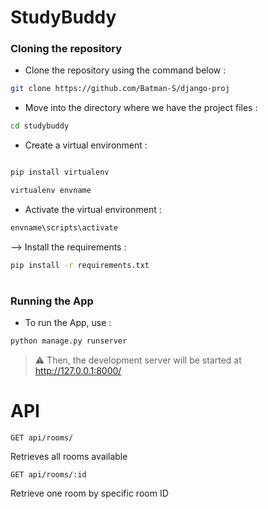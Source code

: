 # StudyBuddy


### Cloning the repository

- Clone the repository using the command below :
```bash
git clone https://github.com/Batman-S/django-proj

```

- Move into the directory where we have the project files : 
```bash
cd studybuddy

```

- Create a virtual environment :
```bash

pip install virtualenv

virtualenv envname

```

- Activate the virtual environment :
```bash
envname\scripts\activate
```

--> Install the requirements :
```bash
pip install -r requirements.txt
```

#

### Running the App

- To run the App, use :
```bash
python manage.py runserver
```

> ⚠ Then, the development server will be started at http://127.0.0.1:8000/


# API

```
GET api/rooms/
```
Retrieves all rooms available

```
GET api/rooms/:id
```
Retrieve one room by specific room ID


